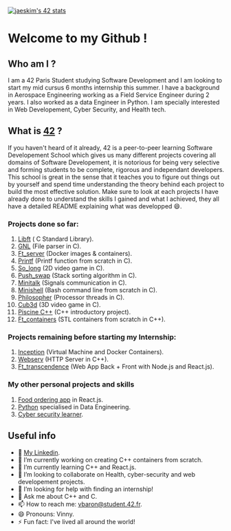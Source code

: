 <!--
**VincentBaron/VincentBaron** is a ✨ _special_ ✨ repository because its `README.md` (this file) appears on your GitHub profile.

Here are some ideas to get you started:

- 🔭 I’m currently working on ...
- 🌱 I’m currently learning ...
- 👯 I’m looking to collaborate on ...
- 🤔 I’m looking for help with ...
- 💬 Ask me about ...
- 📫 How to reach me: ...
- 😄 Pronouns: ...
- ⚡ Fun fact: ...
-->

[![jaeskim's 42 stats](https://badge42.herokuapp.com/api/stats/vbaron)](https://github.com/JaeSeoKim/badge42)

# Welcome to my Github !

## Who am I ?

I am a 42 Paris Student studying Software Development and I am looking to start my mid cursus 6 months internship this summer. I have a background in Aerospace Engineering working as a Field Service Engineer during 2 years. I also worked as a data Engineer in Python. I am specially interested in Web Developement, Cyber Security, and Health tech.

## What is [42](https://42.fr/en/homepage/) ?

If you haven't heard of it already, 42 is a peer-to-peer learning Software Developement School which gives us many different projects covering all domains of Software Developement, it is notorious for being very selective and forming students to be complete, rigorous and independant developers. This school is great in the sense that it teaches you to figure out things out by yourself and spend time understanding the theory behind each project to build the most effective solution. Make sure to look at each projects I have already done to understand the skills I gained and what I achieved, they all have a detailed README explaining what was developped :smile:.

### Projects done so far:

1. [Libft](https://github.com/VincentBaron/Libft) ( C Standard Library).
2. [GNL](https://github.com/VincentBaron/GNL) (File parser in C).
3. [Ft_server](https://github.com/VincentBaron/Ft_server) (Docker images & containers).
4. [Printf](https://github.com/VincentBaron/Printf) (Printf function from scratch in C).
5. [So_long](https://github.com/VincentBaron/So_Long) (2D video game in C).
6. [Push_swap](https://github.com/VincentBaron/push_swap) (Stack sorting algorithm in C).
7. [Minitalk](https://github.com/VincentBaron/Minitalk) (Signals communication in C).
8. [Minishell](https://github.com/VincentBaron/Minishell) (Bash command line from scratch in C).
9. [Philosopher](https://github.com/VincentBaron/Philosophers) (Processor threads in C).
10. [Cub3d](https://github.com/VincentBaron/Cub3d) (3D video game in C).
11. [Piscine C++](https://github.com/VincentBaron/Piscine_CPP) (C++ introductory project).
12. [Ft_containers](https://github.com/VincentBaron/ft_containers) (STL containers from scratch in C++).

### Projects remaining before starting my Internship:

1. [Inception]() (Virtual Machine and Docker Containers).
2. [Webserv]() (HTTP Server in C++).
3. [Ft_transcendence]() (Web App Back + Front with Node.js and React.js).

### My other personal projects and skills

1. [Food ordering app](https://github.com/VincentBaron/ReactFoodApp) in React.js.
2. [Python](https://github.com/VincentBaron/Python_Projects) specialised in Data Engineering.
3. [Cyber security learner](https://www.root-me.org/VinnyLeHacker).

## Useful info

- :book: [My Linkedin](https://www.linkedin.com/in/vincent-baron-775335156/).
- 🔭 I’m currently working on creating C++ containers from scratch.
- 🌱 I’m currently learning C++ and React.js.
- 👯 I’m looking to collaborate on Health, cyber-security and web developement projects.
- 🤔 I’m looking for help with finding an internship!
- 💬 Ask me about C++ and C.
- 📫 How to reach me: vbaron@student.42.fr.
- 😄 Pronouns: Vinny.
- ⚡ Fun fact: I've lived all around the world!
